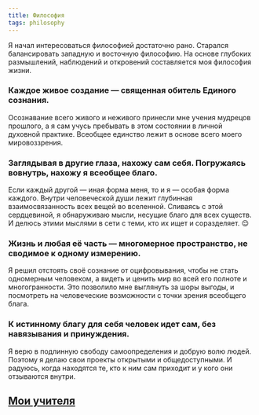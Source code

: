 ```yaml
---
title: Философия
tags: philosophy
---
```


Я начал интересоваться философией достаточно рано. Старался балансировать западную и восточную философию. На основе глубоких размышлений, наблюдений и откровений составляется моя философия жизни. 

### Каждое живое создание — священная обитель Единого сознания.

Осознавание всего живого и неживого принесли мне учения мудрецов прошлого, а я сам учусь пребывать в этом состоянии в личной духовной практике. Всеобщее единство лежит в основе всего моего мировоззрения.

### Заглядывая в другие глаза, нахожу сам себя. Погружаясь вовнутрь, нахожу я всеобщее благо. 

Если каждый другой — иная форма меня, то и я — особая форма каждого. Внутри человеческой души лежит глубинная взаимосвязанность всех вещей во вселенной. Сливаясь с этой сердцевиной, я обнаруживаю мысли, несущие благо для всех существ. И делюсь этими мыслями в сети с теми, кто их ищет и соразделяет. 😌

### Жизнь и любая её часть — многомерное пространство, не сводимое к одному измерению. 

Я решил отстоять своё сознание от оцифровывания, чтобы не стать одномерным человеком, а видеть и ценить мир во всей его полноте и многогранности. Это позволило мне выглянуть за шоры выгоды, и посмотреть на человеческие возможности с точки зрения всеобщего блага.

### К истинному благу для себя человек идет сам, без навязывания и принуждения. 

Я верю в подлинную свободу самоопределения и добрую волю людей. Поэтому я делаю свои проекты открытыми и общедоступными. И радуюсь, когда находятся те, кто к ним сам приходит и у кого они отзываются внутри. 


## [Мои учителя](./teachers/index.md)

<my-areas :areas="$site.customData.pages.philosophyTeacher" />